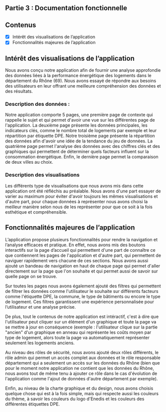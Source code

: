 ## Partie 3 : Documentation fonctionnelle

## Contenus

- [x] Intérêt des visualisations de l’application
- [x] Fonctionnalités majeures de l’application

## Intérêt des visualisations de l’application

Nous avons conçu notre application afin de fournir une analyse approfondie des données liées à la performance énergétique des logements dans le département du Rhône (69). Nous avons essayé de répondre aux besoins des utilisateurs en leur offrant une meilleure compréhension des données et des résultats.

### Description des données :

Notre application comporte 5 pages, une première page de contexte qui rappelle le sujet et qui permet d'avoir une vue sur les différentes page de l'application. La deuxième page présente les données principales, les indicateurs clés, comme le nombre total de logements par exemple et leur répartition par étiquette DPE. Notre troisième page présente la répartition des données afin d'avoir une idée de la tendance du jeu de données. La quatrième page permet l'analyse des données avec des chiffres clés et des graphiques qui permettent de déterminer quels facteurs influent sur la consommation énergétique. Enfin, le dernière page permet la comparaison de deux villes au choix.

### Description des visualisations

Les différents type de visualisations que nous avons mis dans cette application ont été réfléchis au préalable. Nous avons d'une part essayer de varier au maximum pour éviter d'avoir toujours les mêmes visualisations et d'autre part, pour chaque données à représenter nous avons choisi la meilleur manière selon nous de les représenter pour que ce soit à la fois esthétique et compréhensible. 

## Fonctionnalités majeures de l’application

L’application propose plusieurs fonctionnalités pour rendre la navigation et l’analyse efficaces et pratique.
En effet, nous avons mis des boutons interactifs sur la page d’accueil qui permettent d'une part de connaître ce que contiennent les pages de l'application et d'autre part, qui permettent de naviguer rapidement vers chacune de ces sections.
Nous avons aussi ajouté un bandeau de navigation en haut de chaque page qui permet d'aller directement sur la page que l'on souhaite et qui permet aussi de savoir sur quelle page on se trouve.

Sur toutes les pages nous avons également ajouté des filtres qui permettent de filtrer les données comme l'utilisateur le souhaite sur différents facteurs comme l'étiquette DPE, la commune, le type de bâtiments ou encore le type de logement.
Ces filtres garantissent une expérience personnalisée pour l’utilisateur et une analyse précise.

De plus, tout le contenus de notre application est intéractif, c'est à dire que l'utilisateur peut cliquer sur un élément d'un graphique et toute la page va se mettre à jour en conséquence (exemple : l'utilisateur clique sur la partie "ancien" d'un graphique en anneau qui représente les coûts moyen par type de logement, alors toute la page va automatiquement représenter seulement les logements anciens. 

Au niveau des rôles de sécurité, nous avons ajouté deux rôles différents, le rôle admin qui permet un accès complet aux données et le rôle responsable département qui a seulement un accès sur les données du Rhône (bien que pour le moment notre application ne contient que les données du Rhône, nous avons tout de même tenu à ajouter ce rôle dans le cas d'évolution de l'application comme l'ajout de données d'autre département par exemple).

Enfin, au niveau de la charte graphique et du design, nous avons choisis quelque chose qui est à la fois simple, mais qui respecte aussi les couleurs du thème, à savoir les couleurs du logo d'Enedis et les couleurs des différentes étiquettes DPE.
